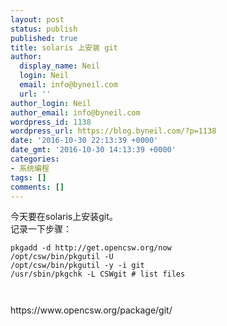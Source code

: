 ```yaml
---
layout: post
status: publish
published: true
title: solaris 上安装 git
author:
  display_name: Neil
  login: Neil
  email: info@byneil.com
  url: ''
author_login: Neil
author_email: info@byneil.com
wordpress_id: 1138
wordpress_url: https://blog.byneil.com/?p=1138
date: '2016-10-30 22:13:39 +0000'
date_gmt: '2016-10-30 14:13:39 +0000'
categories:
- 系统编程
tags: []
comments: []
---
```

<p>今天要在solaris上安装git。<br />
记录一下步骤：</p>
<pre><code>pkgadd -d http://get.opencsw.org/now
/opt/csw/bin/pkgutil -U
/opt/csw/bin/pkgutil -y -i git 
/usr/sbin/pkgchk -L CSWgit # list files

</code></pre>
<p>https://www.opencsw.org/package/git/</p>
